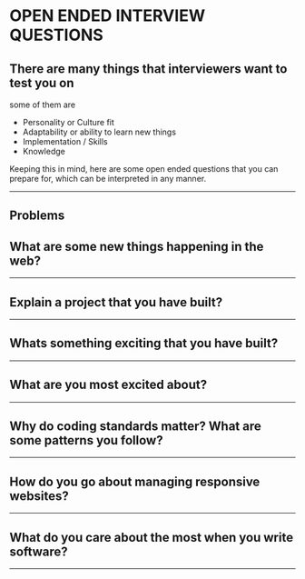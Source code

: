 # **OPEN ENDED INTERVIEW QUESTIONS**

## There are many things that interviewers want to test you on
some of them are

* Personality or Culture fit
* Adaptability or ability to learn new things
* Implementation / Skills
* Knowledge

Keeping this in mind, here are some open ended questions that you can prepare for, which can be interpreted in any manner.

---

## **Problems**

## What are some new things happening in the web?

---
## Explain a project that you have built?
---
## Whats something exciting that you have built?
---
## What are you most excited about?
---
## Why do coding standards matter? What are some patterns you follow?
---
## How do you go about managing responsive websites?
---
## What do you care about the most when you write software?
---